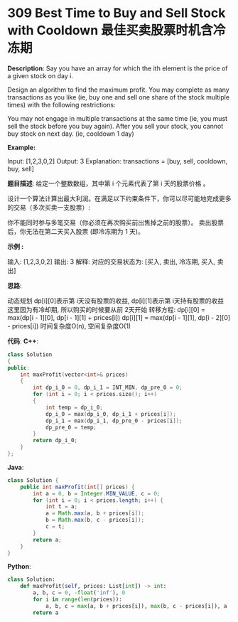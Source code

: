 # 309 Best Time to Buy and Sell Stock with Cooldown 最佳买卖股票时机含冷冻期

__Description__:
Say you have an array for which the ith element is the price of a given stock on day i.

Design an algorithm to find the maximum profit. You may complete as many transactions as you like (ie, buy one and sell one share of the stock multiple times) with the following restrictions:

You may not engage in multiple transactions at the same time (ie, you must sell the stock before you buy again).
After you sell your stock, you cannot buy stock on next day. (ie, cooldown 1 day)

__Example:__

Input: [1,2,3,0,2]
Output: 3
Explanation: transactions = [buy, sell, cooldown, buy, sell]

__题目描述__:
给定一个整数数组，其中第 i 个元素代表了第 i 天的股票价格 。​

设计一个算法计算出最大利润。在满足以下约束条件下，你可以尽可能地完成更多的交易（多次买卖一支股票）:

你不能同时参与多笔交易（你必须在再次购买前出售掉之前的股票）。
卖出股票后，你无法在第二天买入股票 (即冷冻期为 1 天)。

__示例 :__

输入: [1,2,3,0,2]
输出: 3
解释: 对应的交易状态为: [买入, 卖出, 冷冻期, 买入, 卖出]

__思路__:

动态规划
dp[i][0]表示第 i天没有股票的收益, dp[i][1]表示第 i天持有股票的收益
这里因为有冷却期, 所以购买的时候要从前 2天开始
转移方程:
dp[i][0] = max(dp[i - 1][0], dp[i - 1][1] + prices[i])
dp[i][1] = max(dp[i - 1][1], dp[i - 2][0] - prices[i])
时间复杂度O(n), 空间复杂度O(1)

__代码__:
__C++__:

```C++
class Solution 
{
public:
    int maxProfit(vector<int>& prices) 
    {
        int dp_i_0 = 0, dp_i_1 = INT_MIN, dp_pre_0 = 0;
        for (int i = 0; i < prices.size(); i++) 
        {
            int temp = dp_i_0;
            dp_i_0 = max(dp_i_0, dp_i_1 + prices[i]);
            dp_i_1 = max(dp_i_1, dp_pre_0 - prices[i]);
            dp_pre_0 = temp;
        }
        return dp_i_0;
    }
};
```

__Java__:

```Java
class Solution {
    public int maxProfit(int[] prices) {
        int a = 0, b = Integer.MIN_VALUE, c = 0;
        for (int i = 0; i < prices.length; i++) {
            int t = a;
            a = Math.max(a, b + prices[i]);
            b = Math.max(b, c - prices[i]);
            c = t;
        }
        return a;
    }
}
```

__Python__:

```Python
class Solution:
    def maxProfit(self, prices: List[int]) -> int:
        a, b, c = 0, -float('inf'), 0
        for i in range(len(prices)):
            a, b, c = max(a, b + prices[i]), max(b, c - prices[i]), a
        return a
```
